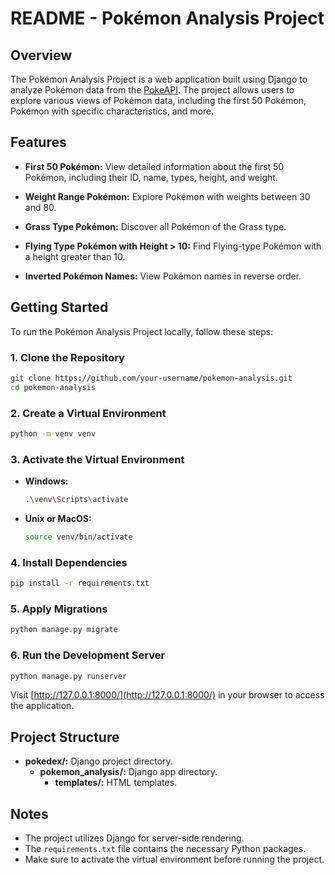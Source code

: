 
# README - Pokémon Analysis Project

## Overview

The Pokémon Analysis Project is a web application built using Django to analyze Pokémon data from the [PokeAPI](https://pokeapi.co/). The project allows users to explore various views of Pokémon data, including the first 50 Pokémon, Pokémon with specific characteristics, and more.

## Features

- **First 50 Pokémon:** View detailed information about the first 50 Pokémon, including their ID, name, types, height, and weight.

- **Weight Range Pokémon:** Explore Pokémon with weights between 30 and 80.

- **Grass Type Pokémon:** Discover all Pokémon of the Grass type.

- **Flying Type Pokémon with Height > 10:** Find Flying-type Pokémon with a height greater than 10.

- **Inverted Pokémon Names:** View Pokémon names in reverse order.

## Getting Started

To run the Pokémon Analysis Project locally, follow these steps:

### 1. Clone the Repository

```bash
git clone https://github.com/your-username/pokemon-analysis.git
cd pokemon-analysis
```

### 2. Create a Virtual Environment

```bash
python -m venv venv
```

### 3. Activate the Virtual Environment

- **Windows:**
  ```bash
  .\venv\Scripts\activate
  ```

- **Unix or MacOS:**
  ```bash
  source venv/bin/activate
  ```

### 4. Install Dependencies

```bash
pip install -r requirements.txt
```

### 5. Apply Migrations

```bash
python manage.py migrate
```

### 6. Run the Development Server

```bash
python manage.py runserver
```

Visit [http://127.0.0.1:8000/](http://127.0.0.1:8000/) in your browser to access the application.

## Project Structure

- **pokedex/:** Django project directory.
  - **pokemon_analysis/:** Django app directory.
    - **templates/:** HTML templates.

## Notes

- The project utilizes Django for server-side rendering.
- The `requirements.txt` file contains the necessary Python packages.
- Make sure to activate the virtual environment before running the project.
